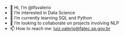 - 👋 Hi, I’m @lfsvalerio
- 👀 I’m interested in Data Science
- 🌱 I’m currently learning SQL and Python
- 💞️ I’m looking to collaborate on projects involving NLP
- 📫 How to reach me: luiz.valerio@fatec.sp.gov.br

<!---
lfsvalerio/lfsvalerio is a ✨ special ✨ repository because its `README.md` (this file) appears on your GitHub profile.
You can click the Preview link to take a look at your changes.
--->
